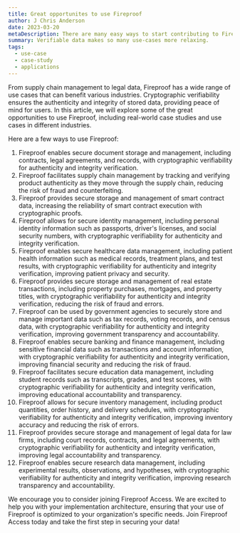 ```yaml
---
title: Great opportunites to use Fireproof
author: J Chris Anderson
date: 2023-03-20
metaDescription: There are many easy ways to start contributing to Fireproof
summary: Verifiable data makes so many use-cases more relaxing.
tags:
  - use-case
  - case-study
  - applications
---
```


From supply chain management to legal data, Fireproof has a wide range of use cases that can benefit various industries. Cryptographic verifiability ensures the authenticity and integrity of stored data, providing peace of mind for users. In this article, we will explore some of the great opportunities to use Fireproof, including real-world case studies and use cases in different industries.

Here are a few ways to use Fireproof:

1. Fireproof enables secure document storage and management, including contracts, legal agreements, and records, with cryptographic verifiability for authenticity and integrity verification.
2. Fireproof facilitates supply chain management by tracking and verifying product authenticity as they move through the supply chain, reducing the risk of fraud and counterfeiting.
3. Fireproof provides secure storage and management of smart contract data, increasing the reliability of smart contract execution with cryptographic proofs.
4. Fireproof allows for secure identity management, including personal identity information such as passports, driver's licenses, and social security numbers, with cryptographic verifiability for authenticity and integrity verification.
5. Fireproof enables secure healthcare data management, including patient health information such as medical records, treatment plans, and test results, with cryptographic verifiability for authenticity and integrity verification, improving patient privacy and security.
6. Fireproof provides secure storage and management of real estate transactions, including property purchases, mortgages, and property titles, with cryptographic verifiability for authenticity and integrity verification, reducing the risk of fraud and errors.
7. Fireproof can be used by government agencies to securely store and manage important data such as tax records, voting records, and census data, with cryptographic verifiability for authenticity and integrity verification, improving government transparency and accountability.
8. Fireproof enables secure banking and finance management, including sensitive financial data such as transactions and account information, with cryptographic verifiability for authenticity and integrity verification, improving financial security and reducing the risk of fraud.
9. Fireproof facilitates secure education data management, including student records such as transcripts, grades, and test scores, with cryptographic verifiability for authenticity and integrity verification, improving educational accountability and transparency.
10. Fireproof allows for secure inventory management, including product quantities, order history, and delivery schedules, with cryptographic verifiability for authenticity and integrity verification, improving inventory accuracy and reducing the risk of errors.
11. Fireproof provides secure storage and management of legal data for law firms, including court records, contracts, and legal agreements, with cryptographic verifiability for authenticity and integrity verification, improving legal accountability and transparency.
12. Fireproof enables secure research data management, including experimental results, observations, and hypotheses, with cryptographic verifiability for authenticity and integrity verification, improving research transparency and accountability.

We encourage you to consider joining Fireproof Access. We are excited to help you with your implementation architecture, ensuring that your use of Fireproof is optimized to your organization's specific needs. Join Fireproof Access today and take the first step in securing your data!
